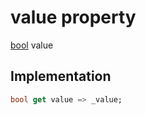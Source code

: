 


# value property








[bool](https://api.flutter.dev/flutter/dart-core/bool-class.html) value
  







## Implementation

```dart
bool get value => _value;
```








